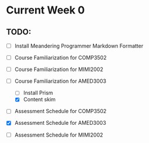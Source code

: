# Current Week 0

## TODO:

- [ ] Install Meandering Programmer Markdown Formatter
- [ ] Course Familiarization for COMP3502
- [ ] Course Familiarization for MIMI2002
- [ ] Course Familiarization for AMED3003
    - [ ] Install Prism
    - [x] Content skim
- [ ] Assessment Schedule for COMP3502
- [x] Assessment Schedule for AMED3003
- [ ] Assessment Schedule for MIMI2002

